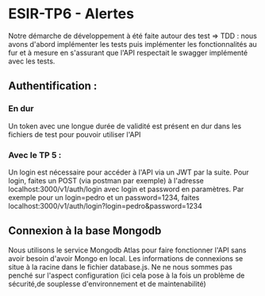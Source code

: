 # ESIR-TP6 - Alertes

Notre démarche de développement à été faite autour des test => TDD : nous avons d'abord implémenter les tests puis implémenter les fonctionnalités au fur et à mesure en s'assurant que l'API respectait le swagger implémenté avec les tests.

## Authentification :

### En dur
Un token avec une longue durée de validité est présent en dur dans les fichiers de test pour pouvoir utiliser l'API

### Avec le TP 5 :
Un login est nécessaire pour accéder à l'API via un JWT par la suite.
Pour login, faites un POST (via postman par exemple) à l'adresse localhost:3000/v1/auth/login avec login et password en paramètres.
Par exemple pour un login=pedro et un password=1234, faites localhost:3000/v1/auth/login?login=pedro&password=1234

## Connexion à la base Mongodb
Nous utilisons le service Mongodb Atlas pour faire fonctionner l'API sans avoir besoin d'avoir Mongo en local.
Les informations de connexions se situe à la racine dans le fichier database.js. 
Ne ne nous sommes pas penché sur l'aspect configuration (ici cela pose à la fois un problème de sécurité,de souplesse d'environnement et de maintenabilité)
